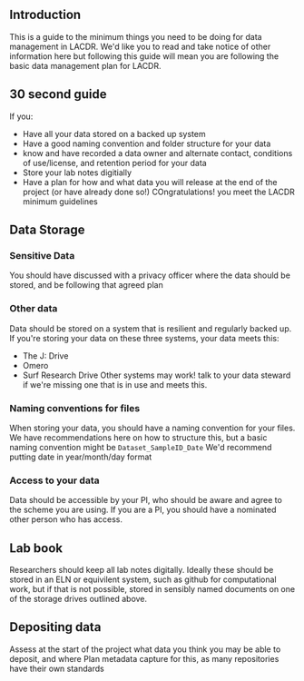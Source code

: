 ## Introduction
This is a guide to the minimum things you need to be doing for data management in LACDR. We'd like you to read and take notice of other information here
but following this guide will mean you are following the basic data management plan for LACDR.

## 30 second guide
If you:
- Have all your data stored on a backed up system
- Have a good naming convention and folder structure for your data
- know and have recorded a data owner and alternate contact, conditions of use/license, and retention period for your data
- Store your lab notes digitially
- Have a plan for how and what data you will release at the end of the project (or have already done so!)
COngratulations! you meet the LACDR minimum guidelines

## Data Storage

### Sensitive Data
You should have discussed with a privacy officer where the data should be stored, and be following that agreed plan

### Other data 
Data should be stored on a system that is resilient and regularly backed up. If you're storing your data on these three systems, your data meets this:
 - The J: Drive
 - Omero
 - Surf Research Drive
 Other systems may work! talk to your data steward if we're missing one that is in use and meets this.
 
### Naming conventions for files
When storing your data, you should have a naming convention for your files. We have recommendations here on how to structure this, but a basic naming convention might be
```Dataset_SampleID_Date```
We'd recommend putting date in year/month/day format

### Access to your data
Data should be accessible by your PI, who should be aware and agree to the scheme you are using. If you are a PI, you should have a nominated other person who has access.

## Lab book
Researchers should keep all lab notes digitally. Ideally these should be stored in an ELN or equivilent system, such as github for computational work, but if that is not possible, stored in sensibly named documents on one of the storage drives outlined above.

## Depositing data
Assess at the start of the project what data you think you may be able to deposit, and where
Plan metadata capture for this, as many repositories have their own standards
